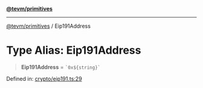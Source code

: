 [**@tevm/primitives**](../README.md)

***

[@tevm/primitives](../globals.md) / Eip191Address

# Type Alias: Eip191Address

> **Eip191Address** = `` `0x${string}` ``

Defined in: [crypto/eip191.ts:29](https://github.com/evmts/primitives/blob/main/src/crypto/eip191.ts#L29)
